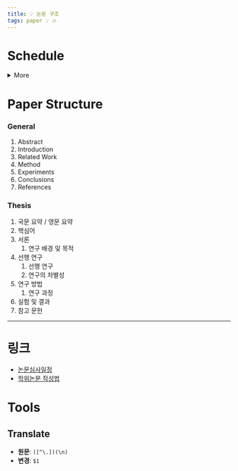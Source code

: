 ```yaml
---
title: 💡 논문 구조
tags: paper 💡 🔥
---
```


<!--more-->

# Schedule

<details>
<summary>More</summary>
<div markdown="1">

### ~~1. 부심 배정~~
   - ~~10.5(화)~~
   - ~~4학기때 제출한 중간보고서 기초로 부심 배정 전공에 요청 -> 배정결과(공학대학원 홈페이지 공지)~~
### 2. 예비심사 
   - **10.18(월) ~ 10.22(금)**
   - 논문제출자격: 외국어 자격요건 충족
   - 예비심사 결과 보고서 1부(지도교수님 날인)
   - 예비심사 결과 불합격일 경우 논문진행 중단하고 초과학기에 논문 진행 가능
   - 예비심사 후 논문진행이 어려워 철회할 경우 논문철회원(지도교수님,전공주임교수님 날인)을 공학대학원행정팀에 제출 미제출시 “F”로 처리됨)
### 3. 본 심사
   - **12.13(월) ~ 12.17(금)**
   - 개별진행
### 4. 본심사보고서 3부 (주심1,부심2) 제출
   - **12.13(월) ~ 12.24(금) **
   - 행정팀 제출
### 5. 논문 완성본(학술정보원)
   - 온라인:12.30(목) / 제출마감:2022.01.07(금)
   - 학위논문 완성본을 학술정보원에 총 4부 제출 (단, 온라인 비공개 학위논문은 5부 제출)

</div>
</details>

# Paper Structure

### General

1. Abstract
2. Introduction
3. Related Work
4. Method
5. Experiments
6. Conclusions
7. References

### Thesis

1. 국문 요약 / 영문 요약
2. 핵심어
3. 서론
   1. 연구 배경 및 목적
4. 선행 연구
   1. 선행 연구
   2. 연구의 차별성
5. 연구 방법
   1. 연구 과정
6. 실험 및 결과
7. 참고 문헌

---

# 링크

- [논문심사일정](https://eyonsei.yonsei.ac.kr/info.asp?mid=m03_10)
- [학위논문 작성법](https://graduate.yonsei.ac.kr/graduate/academic/notice_haksa.do?mode=view&articleNo=28347&article.offset=0&articleLimit=10&srCategoryId1=363)

# Tools

## Translate

- **원문**: `([^\.])(\n)`
- **변경**: `$1 `